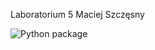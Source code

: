Laboratorium 5 Maciej Szczęsny

![Python package](https://github.com/TestowanieAutomatyczneUG/laboratorium-5-maciejSzcz/workflows/Python%20package/badge.svg?branch=master)